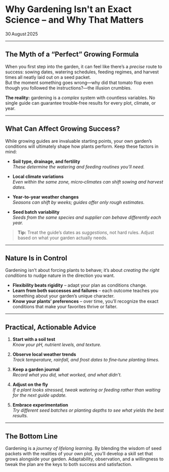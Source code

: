 # Why Gardening Isn't an Exact Science – and Why That Matters

30 August 2025  

---

## The Myth of a “Perfect” Growing Formula

When you first step into the garden, it can feel like there’s a *precise* route to success: sowing dates, watering schedules, feeding regimes, and harvest times all neatly laid out on a seed packet.  
But the moment something goes wrong—why did that tomato flop even though you followed the instructions?—the illusion crumbles.

**The reality:** gardening is a *complex* system with countless variables. No single guide can guarantee trouble‑free results for every plot, climate, or year.

---

## What Can Affect Growing Success?

While growing guides are invaluable starting points, your own garden’s conditions will ultimately shape how plants perform. Keep these factors in mind:

- **Soil type, drainage, and fertility**  
  *These determine the watering and feeding routines you’ll need.*

- **Local climate variations**  
  *Even within the same zone, micro‑climates can shift sowing and harvest dates.*

- **Year‑to‑year weather changes**  
  *Seasons can shift by weeks; guides offer only rough estimates.*

- **Seed batch variability**  
  *Seeds from the same species and supplier can behave differently each year.*

> **Tip:** Treat the guide’s dates as *suggestions*, not hard rules. Adjust based on what your garden actually needs.

---

## Nature Is in Control

Gardening isn’t about forcing plants to behave; it’s about *creating the right conditions* to nudge nature in the direction you want.  

- **Flexibility beats rigidity** – adapt your plan as conditions change.  
- **Learn from both successes and failures** – each outcome teaches you something about your garden’s unique character.  
- **Know your plants’ preferences** – over time, you’ll recognize the exact conditions that make your favorites thrive or falter.

---

## Practical, Actionable Advice

1. **Start with a soil test**  
   *Know your pH, nutrient levels, and texture.*

2. **Observe local weather trends**  
   *Track temperature, rainfall, and frost dates to fine‑tune planting times.*

3. **Keep a garden journal**  
   *Record what you did, what worked, and what didn’t.*

4. **Adjust on the fly**  
   *If a plant looks stressed, tweak watering or feeding rather than waiting for the next guide update.*

5. **Embrace experimentation**  
   *Try different seed batches or planting depths to see what yields the best results.*

---

## The Bottom Line

Gardening is a *journey of lifelong learning*. By blending the wisdom of seed packets with the realities of your own plot, you’ll develop a skill set that grows alongside your garden. Adaptability, observation, and a willingness to tweak the plan are the keys to both success and satisfaction.